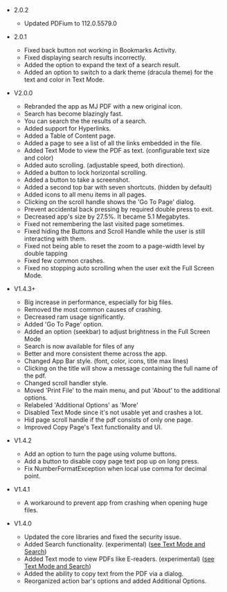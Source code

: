 * 2.0.2
  * Updated PDFium to 112.0.5579.0

* 2.0.1
  * Fixed back button not working in Bookmarks Activity.
  * Fixed displaying search results incorrectly.
  * Added the option to expand the text of a search result.
  * Added an option to switch to a dark theme (dracula theme) for the text and color in Text Mode.

* V2.0.0
  * Rebranded the app as MJ PDF with a new original icon.
  * Search has become blazingly fast.
  * You can search the the results of a search.
  * Added support for Hyperlinks.
  * Added a Table of Content page.
  * Added a page to see a list of all the links embedded in the file.
  * Added Text Mode to view the PDF as text. (configurable text size and color)
  * Added auto scrolling. (adjustable speed, both direction).
  * Added a button to lock horizontal scrolling.
  * Added a button to take a screenshot.
  * Added a second top bar with seven shortcuts. (hidden by default)
  * Added icons to all menu items in all pages.
  * Clicking on the scroll handle shows the 'Go To Page' dialog.
  * Prevent accidental back pressing by required double press to exit.
  * Decreased app's size by 27.5%. It became 5.1 Megabytes.
  * Fixed not remembering the last visited page sometimes.
  * Fixed hiding the Buttons and Scroll Handle while the user is still interacting with them.
  * Fixed not being able to reset the zoom to a page-width level by double tapping
  * Fixed few common crashes.
  * Fixed no stopping auto scrolling when the user exit the Full Screen Mode.

* V1.4.3+
  * Big increase in performance, especially for big files.
  * Removed the most common causes of crashing.
  * Decreased ram usage significantly.
  * Added 'Go To Page' option.
  * Added an option (seekbar) to adjust brightness in the Full Screen Mode
  * Search is now available for files of any
  * Better and more consistent theme across the app.
  * Changed App Bar style. (font, color, icons, title max lines)
  * Clicking on the title will show a message containing the full name of the pdf.
  * Changed scroll handler style.
  * Moved 'Print File' to the main menu, and put 'About' to the additional options.
  * Relabeled 'Additional Options' as 'More'
  * Disabled Text Mode since it's not usable yet and crashes a lot.
  * Hid page scroll handle if the pdf consists of only one page.
  * Improved Copy Page's Text functionality and UI.

* V1.4.2
    * Add an option to turn the page using volume buttons.
    * Add a button to disable copy page text pop up on long press.
    * Fix NumberFormatException when local use comma for decimal point.
  
* V1.4.1
    * A workaround to prevent app from crashing when opening huge files.
  
* V1.4.0
    * Updated the core libraries and fixed the security issue.
    * Added Search functionality. (experimental) ([see Text Mode and Search](https://gitlab.com/mudlej_android/mj_pdf_reader#text-mode-and-search))
    * Added Text mode to view PDFs like E-readers. (experimental) ([see Text Mode and Search](https://gitlab.com/mudlej_android/mj_pdf_reader#text-mode-and-search))
    * Added the ability to copy text from the PDF via a dialog.
    * Reorganized action bar's options and added Additional Options.